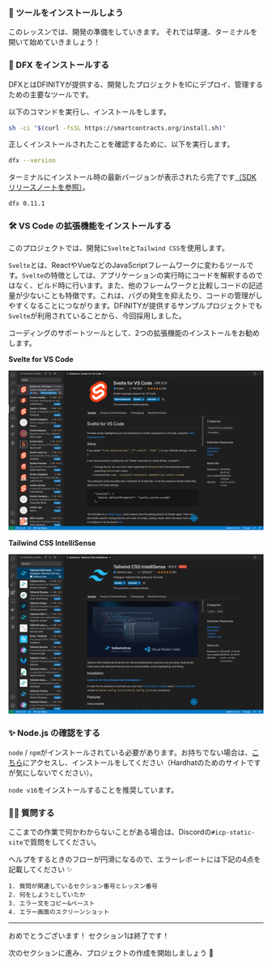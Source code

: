 ### 🤖 ツールをインストールしよう

このレッスンでは、開発の準備をしていきます。
それでは早速、ターミナルを開いて始めていきましょう！

### 🦄 DFX をインストールする

DFXとはDFINITYが提供する、開発したプロジェクトをICにデプロイ、管理するための主要なツールです。

以下のコマンドを実行し、インストールをします。

```bash
sh -ci "$(curl -fsSL https://smartcontracts.org/install.sh)"
```

正しくインストールされたことを確認するために、以下を実行します。

```bash
dfx --version
```

ターミナルにインストール時の最新バージョンが表示されたら完了です[（SDK リリースノートを参照）](https://internetcomputer.org/docs/current/developer-docs/updates/release-notes/)。

```bash
dfx 0.11.1
```

### 🛠 VS Code の拡張機能をインストールする

このプロジェクトでは、開発に`Svelte`と`Tailwind CSS`を使用します。

`Svelte`とは、ReactやVueなどのJavaScriptフレームワークに変わるツールです。`Svelte`の特徴としては、アプリケーションの実行時にコードを解釈するのではなく、ビルド時に行います。また、他のフレームワークと比較しコードの記述量が少ないことも特徴です。これは、バグの発生を抑えたり、コードの管理がしやすくなることにつながります。DFINITYが提供するサンプルプロジェクトでも`Svelte`が利用されていることから、今回採用しました。

コーディングのサポートツールとして、2つの拡張機能のインストールをお勧めします。

**Svelte for VS Code**

![](/public/images/ICP-Static-Site/section-1/1_2_1.png)

**Tailwind CSS IntelliSense**

![](/public/images/ICP-Static-Site/section-1/1_2_2.png)

### ✨ Node.js の確認をする

`node` / `npm`がインストールされている必要があります。お持ちでない場合は、[こちら](https://hardhat.org/tutorial/setting-up-the-environment.html)にアクセスし、インストールをしてください（Hardhatのためのサイトですが気にしないでください）。

`node v16`をインストールすることを推奨しています。

### 🙋‍♂️ 質問する

ここまでの作業で何かわからないことがある場合は、Discordの`#icp-static-site`で質問をしてください。

ヘルプをするときのフローが円滑になるので、エラーレポートには下記の4点を記載してください ✨

```
1. 質問が関連しているセクション番号とレッスン番号
2. 何をしようとしていたか
3. エラー文をコピー&ペースト
4. エラー画面のスクリーンショット
```

---

おめでとうございます！ セクション1は終了です！

次のセクションに進み、プロジェクトの作成を開始しましょう 🚀
